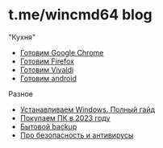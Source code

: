 # t.me/wincmd64 blog
"Кухня"
- [Готовим Google Chrome](https://github.com/wincmd64/blog/wiki/Готовим-Google-Chrome)
- [Готовим Firefox](https://github.com/wincmd64/blog/wiki/Готовим-Firefox)
- [Готовим Vivaldi](https://github.com/wincmd64/blog/wiki/Готовим-Vivaldi)
- [Готовим android](https://github.com/wincmd64/blog/wiki/Готовим-android)

Разное
- [Устанавливаем Windows. Полный гайд](https://github.com/wincmd64/blog/wiki/Устанавливаем-Windows.-Полный-гайд)
- [Покупаем ПК в 2023 году](https://github.com/wincmd64/blog/wiki/Покупаем-ПК-в-2023-году)
- [Бытовой backup](https://github.com/wincmd64/blog/wiki/Бытовой-backup)
- [Про безопасность и антивирусы](https://github.com/wincmd64/blog/wiki/Про-безопасность-и-антивирусы)
